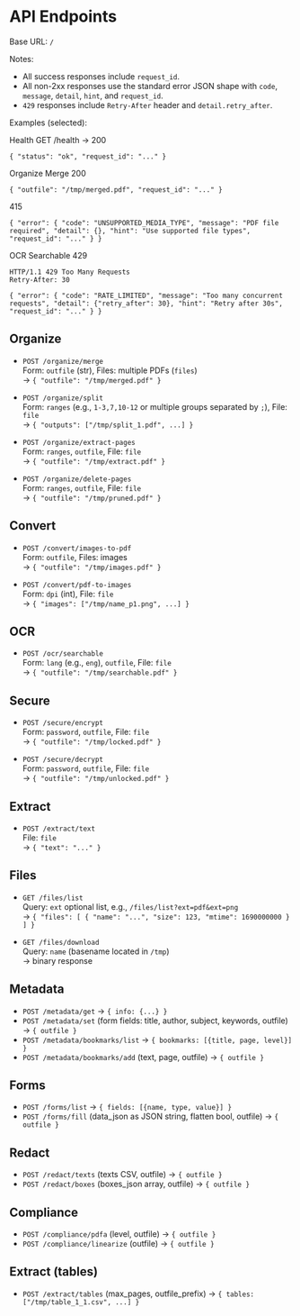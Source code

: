 # API Endpoints

Base URL: `/`

Notes:
- All success responses include `request_id`.
- All non-2xx responses use the standard error JSON shape with `code`, `message`, `detail`, `hint`, and `request_id`.
- `429` responses include `Retry-After` header and `detail.retry_after`.

Examples (selected):

Health
GET /health → 200
```
{ "status": "ok", "request_id": "..." }
```

Organize Merge
200
```
{ "outfile": "/tmp/merged.pdf", "request_id": "..." }
```
415
```
{ "error": { "code": "UNSUPPORTED_MEDIA_TYPE", "message": "PDF file required", "detail": {}, "hint": "Use supported file types", "request_id": "..." } }
```

OCR Searchable
429
```
HTTP/1.1 429 Too Many Requests
Retry-After: 30

{ "error": { "code": "RATE_LIMITED", "message": "Too many concurrent requests", "detail": {"retry_after": 30}, "hint": "Retry after 30s", "request_id": "..." } }
```

## Organize
- `POST /organize/merge`  
  Form: `outfile` (str), Files: multiple PDFs (`files`)  
  → `{ "outfile": "/tmp/merged.pdf" }`

- `POST /organize/split`  
  Form: `ranges` (e.g., `1-3,7,10-12` or multiple groups separated by `;`), File: `file`  
  → `{ "outputs": ["/tmp/split_1.pdf", ...] }`

- `POST /organize/extract-pages`  
  Form: `ranges`, `outfile`, File: `file`  
  → `{ "outfile": "/tmp/extract.pdf" }`

- `POST /organize/delete-pages`  
  Form: `ranges`, `outfile`, File: `file`  
  → `{ "outfile": "/tmp/pruned.pdf" }`

## Convert
- `POST /convert/images-to-pdf`  
  Form: `outfile`, Files: images  
  → `{ "outfile": "/tmp/images.pdf" }`

- `POST /convert/pdf-to-images`  
  Form: `dpi` (int), File: `file`  
  → `{ "images": ["/tmp/name_p1.png", ...] }`

## OCR
- `POST /ocr/searchable`  
  Form: `lang` (e.g., `eng`), `outfile`, File: `file`  
  → `{ "outfile": "/tmp/searchable.pdf" }`

## Secure
- `POST /secure/encrypt`  
  Form: `password`, `outfile`, File: `file`  
  → `{ "outfile": "/tmp/locked.pdf" }`

- `POST /secure/decrypt`  
  Form: `password`, `outfile`, File: `file`  
  → `{ "outfile": "/tmp/unlocked.pdf" }`

## Extract
- `POST /extract/text`  
  File: `file`  
  → `{ "text": "..." }`

## Files
- `GET /files/list`  
  Query: `ext` optional list, e.g., `/files/list?ext=pdf&ext=png`  
  → `{ "files": [ { "name": "...", "size": 123, "mtime": 1690000000 } ] }`

- `GET /files/download`  
  Query: `name` (basename located in `/tmp`)  
  → binary response

## Metadata
- `POST /metadata/get` → `{ info: {...} }`
- `POST /metadata/set` (form fields: title, author, subject, keywords, outfile) → `{ outfile }`
- `POST /metadata/bookmarks/list` → `{ bookmarks: [{title, page, level}] }`
- `POST /metadata/bookmarks/add` (text, page, outfile) → `{ outfile }`

## Forms
- `POST /forms/list` → `{ fields: [{name, type, value}] }`
- `POST /forms/fill` (data_json as JSON string, flatten bool, outfile) → `{ outfile }`

## Redact
- `POST /redact/texts` (texts CSV, outfile) → `{ outfile }`
- `POST /redact/boxes` (boxes_json array, outfile) → `{ outfile }`

## Compliance
- `POST /compliance/pdfa` (level, outfile) → `{ outfile }`
- `POST /compliance/linearize` (outfile) → `{ outfile }`

## Extract (tables)
- `POST /extract/tables` (max_pages, outfile_prefix) → `{ tables: ["/tmp/table_1_1.csv", ...] }`
